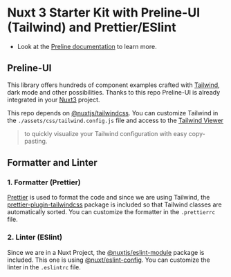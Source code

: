 # Nuxt 3 Starter Kit with Preline-UI (Tailwind) and Prettier/ESlint

- Look at the [Preline documentation](https://preline.co/docs/index.html) to learn more.

## Preline-UI

This library offers hundreds of component examples crafted with [Tailwind](https://tailwindcss.com/), dark mode and other possibilities. Thanks to this repo Preline-UI is already integrated in your [Nuxt3](https://nuxt.com/docs/getting-started/introduction) project.

This repo depends on [@nuxtjs/tailwindcss](https://tailwindcss.nuxtjs.org/). You can customize Tailwind in the `./assets/css/tailwind.config.js` file and access to the [Tailwind Viewer](https://tailwindcss.nuxtjs.org/tailwind/viewer)

> to quickly visualize your Tailwind configuration with easy copy-pasting.

## Formatter and Linter

### 1. Formatter (Prettier)

[Prettier](https://prettier.io/) is used to format the code and since we are using Tailwind, the [prettier-plugin-tailwindcss](https://github.com/tailwindlabs/prettier-plugin-tailwindcss) package is included so that Tailwind classes are automatically sorted. You can customize the formatter in the `.prettierrc` file.

### 2. Linter (ESlint)

Since we are in a Nuxt Project, the [@nuxtjs/eslint-module](https://github.com/nuxt-modules/eslint) package is included. This one is using [@nuxt/eslint-config](https://github.com/nuxt/eslint-config). You can customize the linter in the `.eslintrc` file.

